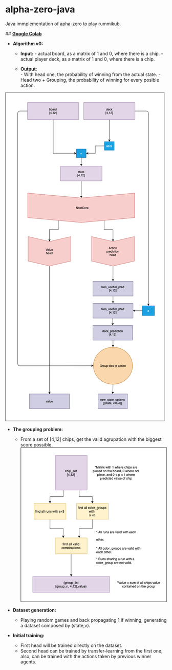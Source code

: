 # alpha-zero-java
Java immplementation of apha-zero to play rummikub.

## [**Google Colab**](https://colab.research.google.com/drive/1uaCN-p7BUJ9gNmrxUrwxkhLZhgKvA4kH?usp=sharing)

 - **Algorithm v0:**
	 - **Input:** 
			 - actual board, as a matrix of 1 and 0, where there is a chip.
			 - actual player deck, as a matrix of 1 and 0, where there is a chip.

	   			
	 - **Output**: 	
			 - With head one, the probability of winning from the actual
	   state. 
			 - Head two + Grouping, the probability of winning for every posible
	   action.

![Rummikub_algorithm](Rummikub_algorithm.drawio-2.png)

 - **The grouping problem:**
	 - From a set of [4,12] chips, get the valid agrupation with the biggest score possible.
	![group_algorithm](group_algorithm.png)

 - **Dataset generation:** 	
	 - Playing random games and back propagating 1 if
   winning, generating a dataset composed by (state,v).

 - **Initial training:**
	 - First head will be trained directly on the    dataset.
	 - Second head can be trained by transfer-learning from the    first
	   one, also, can be trained with the actions taken by previous winner
	   agents.
